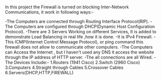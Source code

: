 In this project the Firewall is turned on blocking Inter-Network Communications, it work in following ways:-

-The Computers are connected through Routing Interface Protocol(RIP).
-The Computers are configured through DHCP(Dynamic Host Configuration Protocol).
-There are 3 Servers Working on different Services, It is added to demonstrate Load Balancing in real life ,how it is done.
-It is IPv4 Firewall.
-This ICMP(Internet Control Message Protocol), or ping command this firewall does not allow to communicate other computers.
-The Computers can Access the Internet , but I haven't used any DNS it access the website through the IP address of HTTP server.
-The all connections are all Wired.
-The Devices Include:-
1.Routers (1941 Cisco)
2.Switch (2960 Cisco)
3.Computers
4.Straight through Cables
5.Crossover Cables
6.Servers(DHCP,HTTP,FIREWALL)
